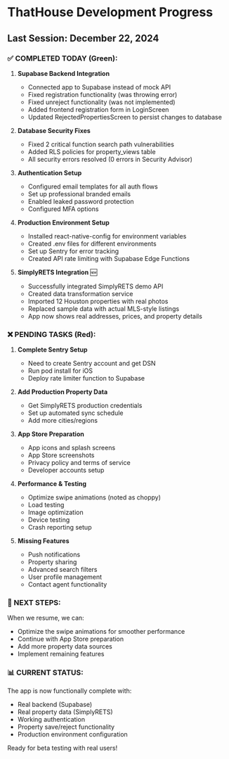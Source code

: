# ThatHouse Development Progress

## Last Session: December 22, 2024

### ✅ COMPLETED TODAY (Green):

1. **Supabase Backend Integration**
   - Connected app to Supabase instead of mock API
   - Fixed registration functionality (was throwing error)
   - Fixed unreject functionality (was not implemented)
   - Added frontend registration form in LoginScreen
   - Updated RejectedPropertiesScreen to persist changes to database

2. **Database Security Fixes**
   - Fixed 2 critical function search path vulnerabilities
   - Added RLS policies for property_views table
   - All security errors resolved (0 errors in Security Advisor)

3. **Authentication Setup**
   - Configured email templates for all auth flows
   - Set up professional branded emails
   - Enabled leaked password protection
   - Configured MFA options

4. **Production Environment Setup**
   - Installed react-native-config for environment variables
   - Created .env files for different environments
   - Set up Sentry for error tracking
   - Created API rate limiting with Supabase Edge Functions

5. **SimplyRETS Integration** 🆕
   - Successfully integrated SimplyRETS demo API
   - Created data transformation service
   - Imported 12 Houston properties with real photos
   - Replaced sample data with actual MLS-style listings
   - App now shows real addresses, prices, and property details

### ❌ PENDING TASKS (Red):

1. **Complete Sentry Setup**
   - Need to create Sentry account and get DSN
   - Run pod install for iOS
   - Deploy rate limiter function to Supabase

2. **Add Production Property Data**
   - Get SimplyRETS production credentials
   - Set up automated sync schedule
   - Add more cities/regions

3. **App Store Preparation**
   - App icons and splash screens
   - App Store screenshots
   - Privacy policy and terms of service
   - Developer accounts setup

4. **Performance & Testing**
   - Optimize swipe animations (noted as choppy)
   - Load testing
   - Image optimization
   - Device testing
   - Crash reporting setup

5. **Missing Features**
   - Push notifications
   - Property sharing
   - Advanced search filters
   - User profile management
   - Contact agent functionality

### 🎯 NEXT STEPS:
When we resume, we can:
- Optimize the swipe animations for smoother performance
- Continue with App Store preparation
- Add more property data sources
- Implement remaining features

### 📊 CURRENT STATUS:
The app is now functionally complete with:
- Real backend (Supabase)
- Real property data (SimplyRETS)
- Working authentication
- Property save/reject functionality
- Production environment configuration

Ready for beta testing with real users!